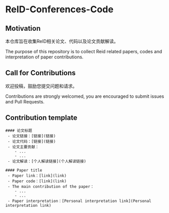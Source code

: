 # ReID-Conferences-Code

## Motivation
本仓库旨在收集ReID相关论文、代码以及论文贡献解读。

The purpose of this repository is to collect Reid related papers, codes and interpretation of paper contributions.

## Call for Contributions
欢迎投稿，鼓励您提交问题和请求。

Contributions are strongly welcomed, you are encouraged to submit issues and Pull Requests.

## Contribution template

```
#### 论文标题
 - 论文链接：[链接](链接)
 - 论文代码：[链接](链接)
 - 论文主要贡献：
    - ...
    - ...
 - 论文解读：[个人解读链接](个人解读链接)
```
```
#### Paper title
 - Paper link：[link](link)
 - Paper code：[link](link)
 - The main contribution of the paper：
    - ...
    - ...
 - Paper interpretation：[Personal interpretation link](Personal interpretation link)
```
